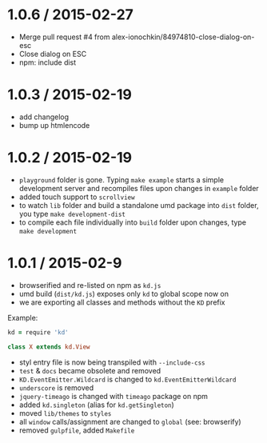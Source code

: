 
1.0.6 / 2015-02-27
==================

 * Merge pull request #4 from alex-ionochkin/84974810-close-dialog-on-esc
 * Close dialog on ESC
 * npm: include dist

1.0.3 / 2015-02-19
==================

 * add changelog
 * bump up htmlencode

1.0.2 / 2015-02-19
==================

* `playground` folder is gone. Typing `make example` starts a simple development server and recompiles files upon changes in `example` folder
* added touch support to `scrollview`
* to watch `lib` folder and build a standalone umd package into `dist` folder, you type `make development-dist`
* to compile each file individually into `build` folder upon changes, type `make development`

1.0.1 / 2015-02-9
==================

* browserified and re-listed on npm as `kd.js`
* umd build (`dist/kd.js`) exposes only `kd` to global scope now on
* we are exporting all classes and methods without the `KD` prefix

Example:

```coffeescript
kd = require 'kd'

class X extends kd.View
```

* styl entry file is now being transpiled with `--include-css`
* `test` & `docs` became obsolete and removed
* `KD.EventEmitter.Wildcard` is changed to `kd.EventEmitterWildcard`
* `underscore` is removed
* `jquery-timeago` is changed with `timeago` package on npm
* added `kd.singleton` (alias for `kd.getSingleton`)
* moved `lib/themes` to `styles`
* all `window` calls/assignment are changed to `global` (see: browserify)
* removed `gulpfile`, added `Makefile`
